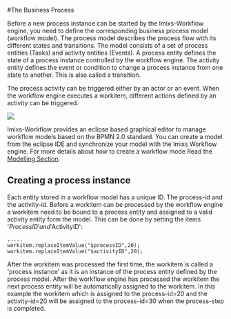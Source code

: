 #The Business Process
 
Before a new process instance can be started by the Imixs-Workflow engine, you need to define the corresponding business process model (workflow model). The process model describes the process flow with its different states and transitions. The model consists of a set 
of process entities (Tasks) and activity entities (Events). A process entity defines the state of a process instance controlled by the workflow engine. The activity entity defines the event or condition to change a process instance from one state to another. This is also called a transition.
 
The process activity can be triggered either by an actor or an event. When the workflow engine executes a workitem, different actions defined by an activity can be triggered.
 
<img src="../images/modelling/bpmn_screen_00.png"/>
 
Imixs-Workflow provides an eclipse based graphical editor to manage workflow models based on the BPMN 2.0 standard. You can create a model from the eclipse IDE and synchronize your model with the Imixs Workflow engine. For more details about how to create a workflow mode Read the [Modelling Section](../modelling/index.html). 
 
 
## Creating a process instance
Each entity stored in a workflow model has a unique ID. The process-id and the activity-id.  Before a workitem can be processed by the workflow engine a workitem need to be bound to a process entity and assigned to a valid activity entity form the model. This can be done by setting the items '$ProcessID' and '$ActivityID': 

    .....
    workitem.replaceItemValue("$processID",20);
    workitem.replaceItemValue("$activityID",20);
 
After the workitem was processed the first time, the workitem is called a 'process instance' as it is an instance of the process entity defined by the process model. After the workflow engine has processed the workitem the next process entity will be automatically assigned to the workitem. In this example the workitem which is assigned to the process-id=20 and the activity-id=20 will be assigned to the process-id=30 when the process-step is completed.
 